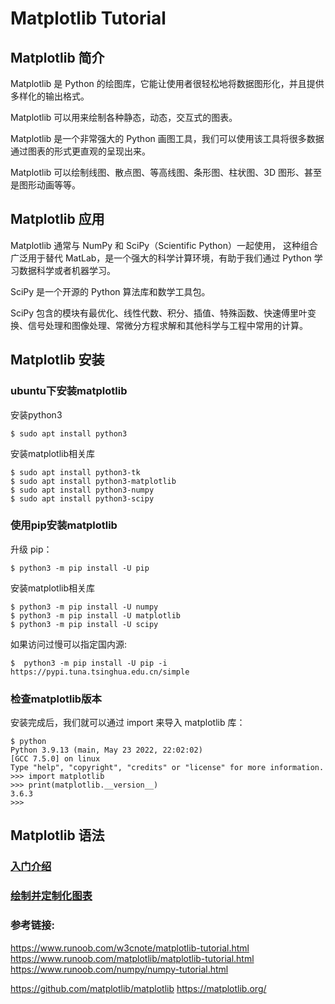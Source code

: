 # Matplotlib Tutorial

## Matplotlib 简介

Matplotlib 是 Python 的绘图库，它能让使用者很轻松地将数据图形化，并且提供多样化的输出格式。

Matplotlib 可以用来绘制各种静态，动态，交互式的图表。

Matplotlib 是一个非常强大的 Python 画图工具，我们可以使用该工具将很多数据通过图表的形式更直观的呈现出来。

Matplotlib 可以绘制线图、散点图、等高线图、条形图、柱状图、3D 图形、甚至是图形动画等等。

## Matplotlib 应用

Matplotlib 通常与 NumPy 和 SciPy（Scientific Python）一起使用， 这种组合广泛用于替代 MatLab，是一个强大的科学计算环境，有助于我们通过 Python 学习数据科学或者机器学习。

SciPy 是一个开源的 Python 算法库和数学工具包。

SciPy 包含的模块有最优化、线性代数、积分、插值、特殊函数、快速傅里叶变换、信号处理和图像处理、常微分方程求解和其他科学与工程中常用的计算。

## Matplotlib 安装

### ubuntu下安装matplotlib

安装python3

```shell
$ sudo apt install python3
```

安装matplotlib相关库

```shell
$ sudo apt install python3-tk
$ sudo apt install python3-matplotlib
$ sudo apt install python3-numpy
$ sudo apt install python3-scipy
```

### 使用pip安装matplotlib

升级 pip：

```shell
$ python3 -m pip install -U pip
```

安装matplotlib相关库

```shell
$ python3 -m pip install -U numpy
$ python3 -m pip install -U matplotlib
$ python3 -m pip install -U scipy
```

如果访问过慢可以指定国内源:

```shell
$  python3 -m pip install -U pip -i https://pypi.tuna.tsinghua.edu.cn/simple
```

### 检查matplotlib版本

安装完成后，我们就可以通过 import 来导入 matplotlib 库：

```
$ python
Python 3.9.13 (main, May 23 2022, 22:02:02)
[GCC 7.5.0] on linux
Type "help", "copyright", "credits" or "license" for more information.
>>> import matplotlib
>>> print(matplotlib.__version__)
3.6.3
>>>
```

## Matplotlib 语法

### [入门介绍](getting_started/getting_started.ipynb)
### [绘制并定制化图表](basic_plots/basic_plots.ipynb)


### 参考链接:

https://www.runoob.com/w3cnote/matplotlib-tutorial.html
https://www.runoob.com/matplotlib/matplotlib-tutorial.html
https://www.runoob.com/numpy/numpy-tutorial.html

https://github.com/matplotlib/matplotlib
https://matplotlib.org/
